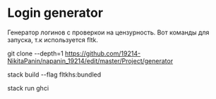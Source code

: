 # Login generator

Генератор логинов c проверкои на цензурность. Вот команды для запуска, т.к используется fltk.

git clone --depth=1 https://github.com/19214-NikitaPanin/napanin_19214/edit/master/Project/generator

stack build --flag fltkhs:bundled

stack run ghci

